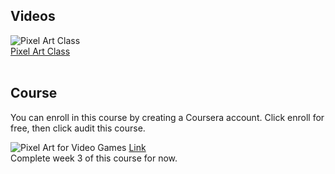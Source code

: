 ## Videos
![Pixel Art Class](https://img.youtube.com/vi/7BWr2tlK-4c/sddefault.jpg)<br/>
[Pixel Art Class](https://youtube.com/playlist?list=PLLdxW--S_0h4dlWUpl-TzBp-ulqK3NiM_)  <br/>
<br/>
  

## Course
You can enroll in this course by creating a Coursera account. Click enroll for free, then click audit this course.<br/>

![Pixel Art for Video Games](https://github.com/Yash-Agarwal1708/csoc-23-GameDev-week-3/assets/103818600/bfab9163-7407-4469-930a-53ceb70d5b7d)
[Link](https://www.coursera.org/learn/pixel-art-video-games)  
Complete week 3 of this course for now.
